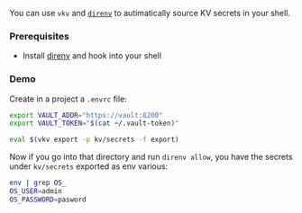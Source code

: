 You can use `vkv` and [`direnv`](https://direnv.net/) to autimatically source KV secrets in your shell.

### Prerequisites
* Install [direnv](https://direnv.net/) and hook into your shell

### Demo

Create in a project a `.envrc` file:
```bash
export VAULT_ADDR="https://vault:8200"
export VAULT_TOKEN="$(cat ~/.vault-token)"

eval $(vkv export -p kv/secrets -f export)
```

Now if you go into that directory and run `direnv allow`, 
you have the secrets under `kv/secrets` exported as env various:

```bash
env | grep OS_
OS_USER=admin
OS_PASSWORD=pasword
```
